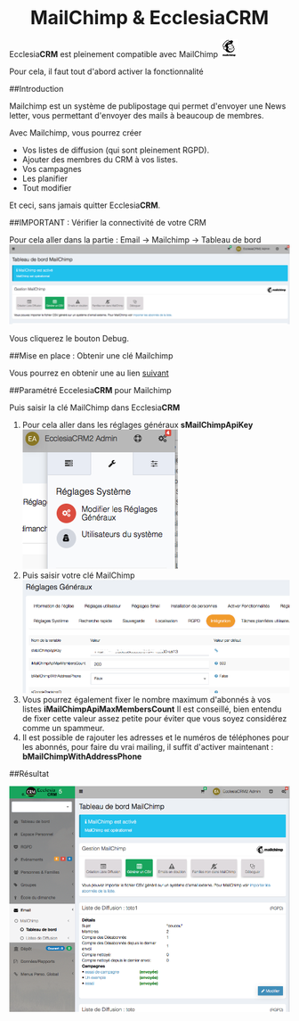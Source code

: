 
# <center><big>MailChimp & Ecclesia**CRM** </big></center>

Ecclesia**CRM** est pleinement compatible avec MailChimp ![Screenshot](../../img/mailchimp/Mailchimp.png)

Pour cela, il faut tout d'abord activer la fonctionnalité


##Introduction

Mailchimp est un système de publipostage qui permet d'envoyer une News letter, vous permettant d'envoyer des mails à beaucoup de membres.

Avec Mailchimp, vous pourrez créer

* Vos listes de diffusion (qui sont pleinement RGPD).
* Ajouter des membres du CRM à vos listes.
* Vos campagnes
* Les planifier
* Tout modifier

Et ceci, sans jamais quitter Ecclesia**CRM**.

##IMPORTANT : Vérifier la connectivité de votre CRM

Pour cela aller dans la partie : Email -> Mailchimp -> Tableau de bord <br>![Screenshot](../../img/mailchimp/debog.png)

Vous cliquerez le bouton Debug.


##Mise en place : Obtenir une clé Mailchimp

Vous pourrez en obtenir une au lien [suivant](https://mailchimp.com)

##Paramétré Eccelesia**CRM** pour Mailchimp

Puis saisir la clé MailChimp dans Ecclesia**CRM**

1. Pour cela aller dans les réglages généraux **sMailChimpApiKey** <br>![Screenshot](../../img/mailchimp/settings.png)
2. Puis saisir votre clé MailChimp <br>![Screenshot](../../img/mailchimp/integration.png)
3. Vous pourrez également fixer le nombre maximum d'abonnés à vos listes **iMailChimpApiMaxMembersCount**
   Il est conseillé, bien entendu de fixer cette valeur assez petite pour éviter que vous soyez considérez comme un spammeur.
4. Il est possible de rajouter les adresses et le numéros de téléphones pour les abonnés, pour faire du vrai mailing, il suffit d'activer maintenant : **bMailChimpWithAddressPhone**

##Résultat

![Screenshot](../../img/mailchimp/mailchimpdashboard.png)


